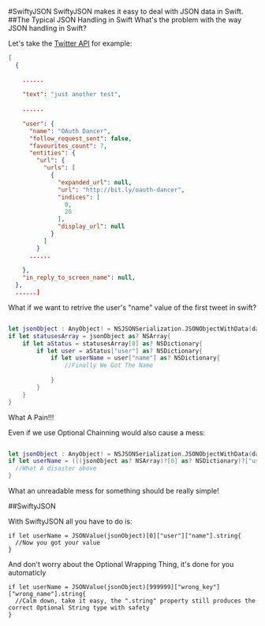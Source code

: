 #SwiftyJSON
SwiftyJSON makes it easy to deal with JSON data in Swift.
##The Typical JSON Handling in Swift
What's the problem with the way JSON handling in Swift?

Let's take the [Twitter API](https://dev.twitter.com/docs/api/1.1/get/statuses/home_timeline) for example:

```JSON
[
  {
  
    ......
    
    "text": "just another test",
    
    ......
    
    "user": {
      "name": "OAuth Dancer",
      "follow_request_sent": false,
      "favourites_count": 7,
      "entities": {
        "url": {
          "urls": [
            {
              "expanded_url": null,
              "url": "http://bit.ly/oauth-dancer",
              "indices": [
                0,
                26
              ],
              "display_url": null
            }
          ]
        }
      ......
      
    },
    "in_reply_to_screen_name": null,
  },
  ......]
```

What if we want to retrive the user's "name" value of the first tweet in swift?

```swift

let jsonObject : AnyObject! = NSJSONSerialization.JSONObjectWithData(dataFromTwitter, options: NSJSONReadingOptions.MutableContainers, error: nil)
if let statusesArray = jsonObject as? NSArray{
    if let aStatus = statusesArray[0] as? NSDictionary{
        if let user = aStatus["user"] as? NSDictionary{
            if let userName = user["name"] as? NSDictionary{
                //Finally We Got The Name
                
            }
        }
    }
}

```
What A Pain!!!

Even if we use Optional Chainning would also cause a mess:

```swift

let jsonObject : AnyObject! = NSJSONSerialization.JSONObjectWithData(dataFromTwitter, options: NSJSONReadingOptions.MutableContainers, error: nil)
if let userName = (((jsonObject as? NSArray)?[0] as? NSDictionary)?["user"] as? NSDictionary)?["name"]{
  //What A disaster above
}

```
What an unreadable mess for something should be really simple!

##SwiftyJSON

With SwiftyJSON all you have to do is:

```
if let userName = JSONValue(jsonObject)[0]["user"]["name"].string{
  //Now you got your value
}
```

And don't worry about the Optional Wrapping Thing, it's done for you automaticly

```
if let userName = JSONValue(jsonObject)[999999]["wrong_key"]["wrong_name"].string{
  //Calm down, take it easy, the ".string" property still produces the correct Optional String type with safety
}

```
